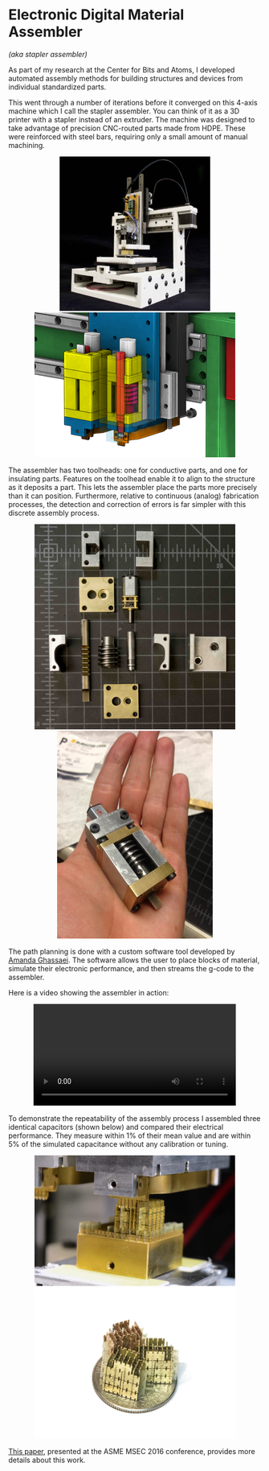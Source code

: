 # Electronic Digital Material Assembler

*(aka stapler assembler)*

As part of my research at the Center for Bits and Atoms, I developed automated assembly methods for building structures and devices from individual standardized parts.

This went through a number of iterations before it converged on this 4-axis machine which I call the stapler assembler. You can think of it as a 3D printer with a stapler instead of an extruder. The machine was designed to take advantage of precision CNC-routed parts made from HDPE. These were reinforced with steel bars, requiring only a small amount of manual machining.

<div align="center">

<img src="images/assembler_gantry02.jpg" width="300px"> <img src="images/dual_stapler_section.png" width="400px">

</div>

The assembler has two toolheads: one for conductive parts, and one for insulating parts. Features on the toolhead enable it to align to the structure as it deposits a part. This lets the assembler place the parts more precisely than it can position. Furthermore, relative to continuous (analog) fabrication processes, the detection and correction of errors is far simpler with this discrete assembly process. 

<div align="center">

<img src="images/worm_gear_stapler01.jpg" width="400px"> <img src="images/worm_gear_stapler_hand.jpg" width="310px">

</div>

The path planning is done with a custom software tool developed by [Amanda Ghassaei](https://github.com/amandaghassaei/DMDesign). The software allows the user to place blocks of material, simulate their electronic performance, and then streams the g-code to the assembler.

Here is a video showing the assembler in action:

<div align="center"><video src="video/dual_stapler_cut2_small.mp4" controls width="80%"></video></div>

To demonstrate the repeatability of the assembly process I assembled three identical capacitors (shown below) and compared their electrical performance. They measure within 1% of their mean value and are within 5% of the simulated capacitance without any calibration or tuning.

<div align="center">

<img src="images/dual_stapler_2capacitors.png" width="400px"><img src="images/stapler_capacitors01_alpha.png" width="400px"></div>

[This paper](http://www.cba.mit.edu/docs/papers/16.07.msec.stapler.pdf), presented at the ASME MSEC 2016 conference, provides more details about this work.











